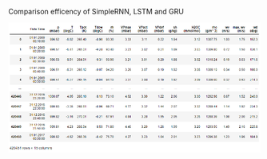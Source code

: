 Comparison efficency of SimpleRNN, LSTM and GRU

![Ilustration of data](https://raw.githubusercontent.com/Glodgar/comparison-RNN/master/img/data.png)

